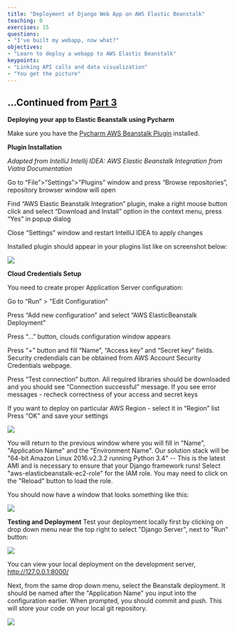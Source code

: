 ```yaml
---
title: "Deployment of Django Web App on AWS Elastic Beanstalk"
teaching: 0
exercises: 15
questions:
- "I've built my webapp, now what?"
objectives:
- "Learn to deploy a webapp to AWS Elastic Beanstalk"
keypoints:
- "Linking API calls and data visualization"
- "You get the picture"
---
```

## ...Continued from [Part 3](/03-elasticbeanstalk-leaflet.html)

**Deploying your app to Elastic Beanstalk using Pycharm**

Make sure you have the [Pycharm AWS Beanstalk Plugin](https://plugins.jetbrains.com/plugin/7274-aws-elastic-beanstalk-integration) installed. 


**Plugin Installation**

*Adapted from IntelliJ Intellij IDEA: AWS Elastic Beanstalk Integration from Viatra Documentation*


Go to “File”>”Settings”>”Plugins” window and press “Browse repositories”, repository browser window will open

Find “AWS Elastic Beanstalk Integration” plugin, make a right mouse button click and select “Download and Install” option in the context menu, press “Yes” in popup dialog

Close “Settings” window and restart IntelliJ IDEA to apply changes

Installed plugin should appear in your plugins list like on screenshot below:

![](/cloud101_webframework/fig/04-elasticbeanstalk-deploy-0001.png)


**Cloud Credentials Setup**

You need to create proper Application Server configuration:

Go to “Run” > "Edit Configuration"

Press “Add new configuration” and select “AWS ElasticBeanstalk Deployment”

Press “...” button, clouds configuration window appears

Press “+” button and fill “Name”, “Access key” and “Secret key” fields. Security credendials can be obtained from AWS Account Security Credentials webpage.

Press “Test connection” button. All required libraries should be downloaded and you should see “Connection successful” message. If you see error messages - recheck correctness of your access and secret keys

If you want to deploy on particular AWS Region - select it in “Region” list
Press “OK” and save your settings

![](/cloud101_webframework/fig/04-elasticbeanstalk-deploy-0002.png)

You will return to the previous window where you will fill in "Name", "Application Name" and the "Environment Name". Our solution stack will be "64-bit Amazon Linux 2016.v2.3.2 running Python 3.4" -- This is the latest AMI and is necessary to ensure that your Django framework runs! Select "aws-elasticbeanstalk-ec2-role" for the IAM role. You may need to click on the "Reload" button to load the role. 

You should now have a window that looks something like this:

![](/cloud101_webframework/fig/04-elasticbeanstalk-deploy-0003.png)


**Testing and Deployment**
Test your deployment locally first by clicking on drop down menu near the top right to select "Django Server", next to "Run" button:

![](/cloud101_webframework/fig/04-elasticbeanstalk-deploy-0004.png)

You can view your local deployment on the development server, http://127.0.0.1:8000/

Next, from the same drop down menu, select the Beanstalk deployment. It should be named after the "Application Name" you input into the configuration earlier. When prompted, you should commit and push. This will store your code on your local git repository. 

![](/cloud101_webframework/fig/04-elasticbeanstalk-deploy-0005.png)
